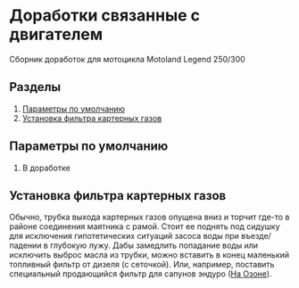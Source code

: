 # Доработки связанные с двигателем
Сборник доработок для мотоцикла Motoland Legend 250/300

## Разделы
1. [Параметры по умолчанию](#params)
2. [Установка фильтра картерных газов](#gases)


## Параметры по умолчанию <a name="params"></a>

1. В доработке

## Установка фильтра картерных газов <a name="gases"></a>

Обычно, трубка выхода картерных газов опущена вниз и торчит где-то в районе соединения маятника с рамой. Стоит ее поднять под сидушку для исключения гипотетических ситуаций засоса воды при въезде/падении в глубокую лужу. Дабы замедлить попадание воды или исключить выброс масла из трубки, можно вставить в конец маленький топливный фильтр от дизеля (с сеточкой). Или, например, поставить специальный продающийся фильтр для сапунов эндуро ([На Озоне](https://ozon.ru/t/5zra5rm)). 

